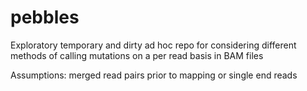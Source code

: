 # pebbles

Exploratory temporary and dirty ad hoc repo for considering different methods of calling mutations on a per read basis in BAM files

Assumptions: merged read pairs prior to mapping or single end reads
